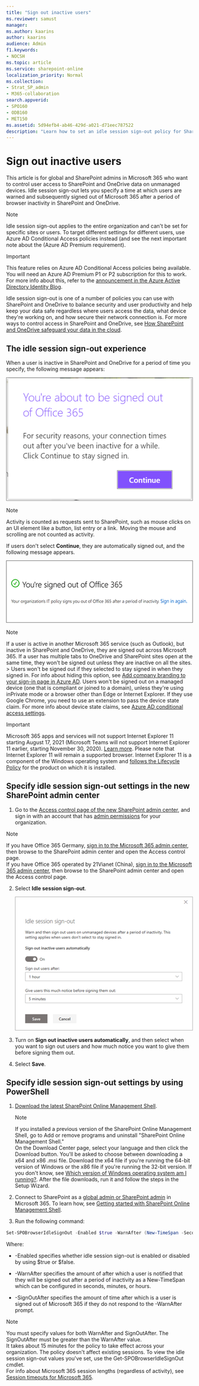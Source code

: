 ```yaml
---
title: "Sign out inactive users"
ms.reviewer: samust
manager: 
ms.author: kaarins
author: kaarins
audience: Admin
f1.keywords:
- NOCSH
ms.topic: article
ms.service: sharepoint-online
localization_priority: Normal
ms.collection:  
- Strat_SP_admin
- M365-collaboration
search.appverid:
- SPO160
- ODB160
- MET150
ms.assetid: 5d94efb4-ab46-429d-a021-d71eec787522
description: "Learn how to set an idle session sign-out policy for SharePoint and OneDrive browser sessions on unmanaged devices."
---
```


# Sign out inactive users

This article is for global and SharePoint admins in Microsoft 365 who want to control user access to SharePoint and OneDrive data on unmanaged devices. Idle session sign-out lets you specify a time at which users are warned and subsequently signed out of Microsoft 365 after a period of browser inactivity in SharePoint and OneDrive. 
  
> [!NOTE]
> Idle session sign-out applies to the entire organization and can't be set for specific sites or users.  To target different settings for different users, use Azure AD Conditional Access policies instead (and see the next important note about the (Azure AD Premium requirement).
 
> [!IMPORTANT]
> This feature relies on Azure AD Conditional Access policies being available. You will need an Azure AD Premium P1 or P2 subscription for this to work. For more info about this, refer to the [announcement in the Azure Active Directory Identity Blog](https://techcommunity.microsoft.com/t5/azure-active-directory-identity/conditional-access-8220-limited-access-8221-policies-for/ba-p/245228).

Idle session sign-out is one of a number of policies you can use with SharePoint and OneDrive to balance security and user productivity and help keep your data safe regardless where users access the data, what device they're working on, and how secure their network connection is. For more ways to control access in SharePoint and OneDrive, see [How SharePoint and OneDrive safeguard your data in the cloud](safeguarding-your-data.md).
  
## The idle session sign-out experience

When a user is inactive in SharePoint and OneDrive for a period of time you specify, the following message appears:
  
![Inactive Microsoft 365 sign out warning message](media/80c0d10b-df78-4e3c-9df0-b94a923b3871.png)
  
> [!NOTE]
> Activity is counted as requests sent to SharePoint, such as mouse clicks on an UI element like a button, list entry or a link.  Moving the mouse and scrolling are not counted as activity.
  
If users don't select **Continue**, they are automatically signed out, and the following message appears.
  
![Microsoft 365 signed out due to inactivity message](media/acc48304-dacd-41db-a4b6-8702cb6afa04.png)
  
> [!NOTE]
> If a user is active in another Microsoft 365 service (such as Outlook), but inactive in SharePoint and OneDrive, they are signed out across Microsoft 365. If a user has multiple tabs to OneDrive and SharePoint sites open at the same time, they won't be signed out unless they are inactive on all the sites. > Users won't be signed out if they selected to stay signed in when they signed in. For info about hiding this option, see [Add company branding to your sign-in page in Azure AD](https://go.microsoft.com/fwlink/?linkid=2003520). Users won't be signed out on a managed device (one that is compliant or joined to a domain), unless they're using inPrivate mode or a browser other than Edge or Internet Explorer. If they use Google Chrome, you need to use an extension to pass the device state claim. For more info about device state claims, see [Azure AD conditional access settings](https://go.microsoft.com/fwlink/?linkid=2003424). 

> [!IMPORTANT]
> Microsoft 365 apps and services will not support Internet Explorer 11 starting August 17, 2021 (Microsoft Teams will not support Internet Explorer 11 earlier, starting November 30, 2020). [Learn more](https://aka.ms/AA97tsw). Please note that Internet Explorer 11 will remain a supported browser. Internet Explorer 11 is a component of the Windows operating system and [follows the Lifecycle Policy](https://docs.microsoft.com/lifecycle/faq/internet-explorer-microsoft-edge) for the product on which it is installed. 
  
## Specify idle session sign-out settings in the new SharePoint admin center

1. Go to the [Access control page of the new SharePoint admin center](https://admin.microsoft.com/sharepoint?page=accessControl&modern=true), and sign in with an account that has [admin permissions](/sharepoint/sharepoint-admin-role) for your organization.

>[!NOTE]
>If you have Office 365 Germany, [sign in to the Microsoft 365 admin center](https://go.microsoft.com/fwlink/p/?linkid=848041), then browse to the SharePoint admin center and open the Access control page. <br>If you have Office 365 operated by 21Vianet (China), [sign in to the Microsoft 365 admin center](https://go.microsoft.com/fwlink/p/?linkid=850627), then browse to the SharePoint admin center and open the Access control page.

2. Select **Idle session sign-out**.

    ![The Idle session sign-out panel](media/idle-session-sign-out.png)

3. Turn on **Sign out inactive users automatically**, and then select when you want to sign out users and how much notice you want to give them before signing them out.

4. Select **Save**.

## Specify idle session sign-out settings by using PowerShell
  
1. [Download the latest SharePoint Online Management Shell](https://go.microsoft.com/fwlink/p/?LinkId=255251).

    > [!NOTE]
    > If you installed a previous version of the SharePoint Online Management Shell, go to Add or remove programs and uninstall "SharePoint Online Management Shell." <br>On the Download Center page, select your language and then click the Download button. You'll be asked to choose between downloading a x64 and x86 .msi file. Download the x64 file if you're running the 64-bit version of Windows or the x86 file if you're running the 32-bit version. If you don't know, see [Which version of Windows operating system am I running?](https://support.microsoft.com/help/13443/windows-which-operating-system). After the file downloads, run it and follow the steps in the Setup Wizard.

2. Connect to SharePoint as a [global admin or SharePoint admin](/sharepoint/sharepoint-admin-role) in Microsoft 365. To learn how, see [Getting started with SharePoint Online Management Shell](/powershell/sharepoint/sharepoint-online/connect-sharepoint-online).
    
3. Run the following command:
    
  ```PowerShell
  Set-SPOBrowserIdleSignOut -Enabled $true -WarnAfter (New-TimeSpan -Seconds 2700) -SignOutAfter (New-TimeSpan -Seconds 3600) 
  ```

   Where:
    
  - -Enabled specifies whether idle session sign-out is enabled or disabled by using $true or $false.
    
  - -WarnAfter specifies the amount of after which a user is notified that they will be signed out after a period of inactivity as a New-TimeSpan which can be configured in seconds, minutes, or hours. 
    
  - -SignOutAfter specifies the amount of time after which is a user is signed out of Microsoft 365 if they do not respond to the -WarnAfter prompt.
    
> [!NOTE]
> You must specify values for both WarnAfter and SignOutAfter. The SignOutAfter must be greater than the WarnAfter value. <br>It takes about 15 minutes for the policy to take effect across your organization. The policy doesn't affect existing sessions. To view the idle session sign-out values you've set, use the Get-SPOBrowserIdleSignOut cmdlet.<br>For info about Microsoft 365 session lengths (regardless of activity), see [Session timeouts for Microsoft 365](/office365/enterprise/session-timeouts). 
